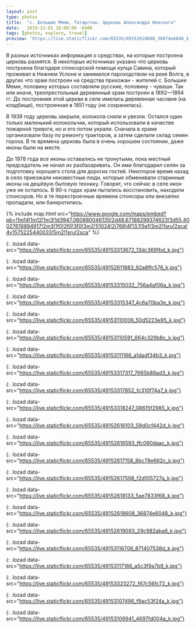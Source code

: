 ```yaml
---
layout: post
type: photos
title:  "с. Большие Меми, Татарстан. Церковь Александра Невского"
date:   2019-12-01 10:00:00 -0400
tags: [photos, explore, travel]
preview: 'https://live.staticflickr.com/65535/49152618608_36874e6048_k_d.jpg'
---
```


В разных источниках информация о средствах, на которые построена церковь разнятся. В некоторых источниках указано что церковь построена благодаря спонсорской помощи купца Савина, который проживал в Нижнем Услоне и занимался пароходством на реке Волга, в других что храм построен на средства прихожан - жителей с. Большие Меми, половину которых составляли русские, половину - чуваши. Так или иначе, трехпрестольный деревянный храм построен в 1892—1894 гг. До построения этой церкви в селе имелась деревянная часовня (на кладбище), построенная в 1851 году (не сохранилась).

В 1939 году церковь закрыли, колокола сняли и увезли. Остался один только маленький колокольчик, который использовали в качестве пожарной тревоги, но и его потом украли. Сначала в храме организовали базу по ремонту тракторов, а затем сделали склад семян гороха. В те времена церковь была в очень хорошем состоянии, даже иконы были на месте.

До 1978 года все иконы оставались не тронутыми, пока местный председатель не начал их разбазаривать. Он ими благодарил селян за подготовку хорошего стола для дорогих гостей. Некоторое время назад в село приезжали неизвестные люди, которые обменивали старинные иконы на дешёвую бытовую технику. Говорят, что сейчас в селе икон уже не осталось. В 90-х годах храм пытались восстановить, находили спонсоров. Но в те перестроечные времена спонсоры или внезапно пропадали, или банкротились.

{% include map.html src="https://www.google.com/maps/embed?pb=!1m14!1m12!1m3!1d3947.060880046135!2d48.67188299374623!3d55.40027619894917!2m3!1f0!2f0!3f0!3m2!1i1024!2i768!4f13.1!5e1!3m2!1sru!2sca!4v1575225440033!5m2!1sru!2sca" %}

![](){: .lozad data-src="https://live.staticflickr.com/65535/49153313672_13dc369fbd_k.jpg"}

![](){: .lozad data-src="https://live.staticflickr.com/65535/49152611883_92a8ffc576_k.jpg"}

![](){: .lozad data-src="https://live.staticflickr.com/65535/49153315032_756a4af06a_k.jpg"}

![](){: .lozad data-src="https://live.staticflickr.com/65535/49153315347_4c6a70ba3e_k.jpg"}

![](){: .lozad data-src="https://live.staticflickr.com/65535/49153110006_50d5223e95_k.jpg"}

![](){: .lozad data-src="https://live.staticflickr.com/65535/49153110591_664c329b8c_k.jpg"}

![](){: .lozad data-src="https://live.staticflickr.com/65535/49153111166_a1dadf34b3_k.jpg"}

![](){: .lozad data-src="https://live.staticflickr.com/65535/49153317317_7665b88ad3_k.jpg"}

![](){: .lozad data-src="https://live.staticflickr.com/65535/49153317852_fc310f74a7_k.jpg"}

![](){: .lozad data-src="https://live.staticflickr.com/65535/49153318247_08615f2985_k.jpg"}

![](){: .lozad data-src="https://live.staticflickr.com/65535/49152616103_59d0cf442d_k.jpg"}

![](){: .lozad data-src="https://live.staticflickr.com/65535/49152616593_ffc090daac_k.jpg"}

![](){: .lozad data-src="https://live.staticflickr.com/65535/49152617158_8bc78e662c_k.jpg"}

![](){: .lozad data-src="https://live.staticflickr.com/65535/49152617598_f2d105727a_k.jpg"}

![](){: .lozad data-src="https://live.staticflickr.com/65535/49152618133_5ae7833f68_k.jpg"}

![](){: .lozad data-src="https://live.staticflickr.com/65535/49152618608_36874e6048_k.jpg"}

![](){: .lozad data-src="https://live.staticflickr.com/65535/49152619093_29c982aba6_k.jpg"}

![](){: .lozad data-src="https://live.staticflickr.com/65535/49153116706_871407538d_k.jpg"}

![](){: .lozad data-src="https://live.staticflickr.com/65535/49153117166_a5c3f9a7b9_k.jpg"}

![](){: .lozad data-src="https://live.staticflickr.com/65535/49153323272_f67c56fc72_k.jpg"}

![](){: .lozad data-src="https://live.staticflickr.com/65535/49153107496_f9ac53f24a_k.jpg"}

![](){: .lozad data-src="https://live.staticflickr.com/65535/49153106941_4697fd004a_k.jpg"}
